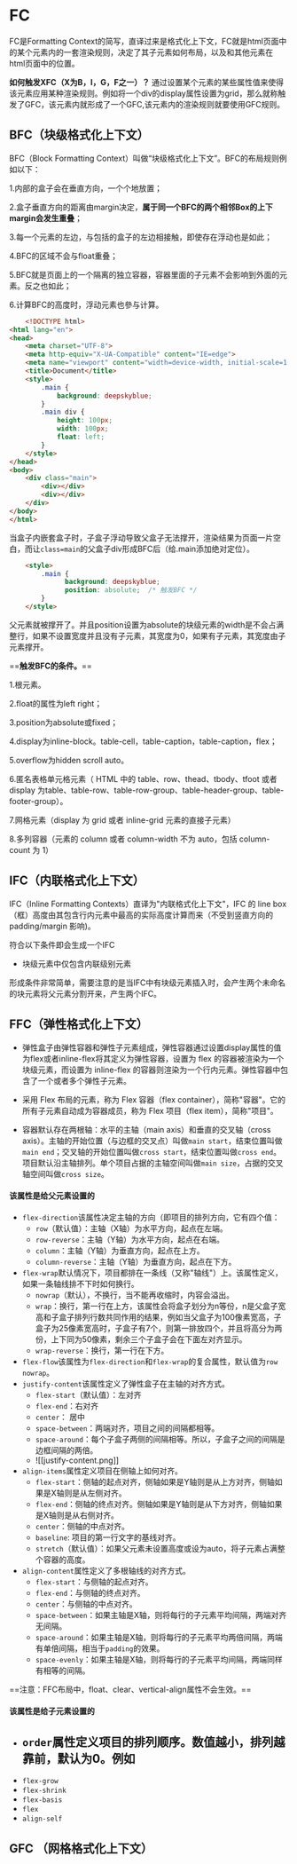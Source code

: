 # FC
FC是Formatting Context的简写，直译过来是格式化上下文，FC就是html页面中的某个元素内的一套渲染规则，决定了其子元素如何布局，以及和其他元素在html页面中的位置。

**如何触发XFC（X为B，I，G，F之一）？**
通过设置某个元素的某些属性值来使得该元素应用某种渲染规则。例如将一个div的display属性设置为grid，那么就称触发了GFC，该元素内就形成了一个GFC,该元素内的渲染规则就要使用GFC规则。

## BFC（块级格式化上下文）
BFC（Block Formatting Context）叫做“块级格式化上下文”。BFC的布局规则例如以下：

1.内部的盒子会在垂直方向，一个个地放置；

2.盒子垂直方向的距离由margin决定，**属于同一个BFC的两个相邻Box的上下margin会发生重叠**；

3.每一个元素的左边，与包括的盒子的左边相接触，即使存在浮动也是如此；

4.BFC的区域不会与float重叠；

5.BFC就是页面上的一个隔离的独立容器，容器里面的子元素不会影响到外面的元素。反之也如此；

6.计算BFC的高度时，浮动元素也參与计算。

```html
	<!DOCTYPE html>
<html lang="en">
<head>
    <meta charset="UTF-8">
    <meta http-equiv="X-UA-Compatible" content="IE=edge">
    <meta name="viewport" content="width=device-width, initial-scale=1.0">
    <title>Document</title>
    <style>
        .main {
            background: deepskyblue;
        }
        .main div {
            height: 100px;
            width: 100px;
            float: left;
        }
    </style>
</head>
<body>
    <div class="main">
        <div></div>
        <div></div>
    </div>
</body>
</html>
```
当盒子内嵌套盒子时，子盒子浮动导致父盒子无法撑开，渲染结果为页面一片空白，而让`class=main`的父盒子div形成BFC后（给.main添加绝对定位）。
```html
	<style>
		.main {
			  background: deepskyblue;
			  position: absolute;  /* 触发BFC */
		}
	</style>
```
父元素就被撑开了。并且position设置为absolute的块级元素的width是不会占满整行，如果不设置宽度并且没有子元素，其宽度为0，如果有子元素，其宽度由子元素撑开。

==**触发BFC的条件。**==

1.根元素。

2.float的属性为left right；

3.position为absolute或fixed；

4.display为inline-block。table-cell，table-caption，table-caption，flex；

5.overflow为hidden scroll auto。

6.匿名表格单元格元素（ HTML 中的 table、row、thead、tbody、tfoot 或者 display 为table、table-row、table-row-group、table-header-group、table-footer-group）。

7.网格元素（display 为 grid 或者 inline-grid 元素的直接子元素）

8.多列容器（元素的 column 或者 column-width 不为 auto，包括 column-count 为 1）

## IFC（内联格式化上下文）
IFC（Inline Formatting Contexts）直译为"内联格式化上下文"，IFC 的 line box（框）高度由其包含行内元素中最高的实际高度计算而来（不受到竖直方向的 padding/margin 影响)。

符合以下条件即会生成一个IFC

- 块级元素中仅包含内联级别元素

形成条件非常简单，需要注意的是当IFC中有块级元素插入时，会产生两个未命名的块元素将父元素分割开来，产生两个IFC。

## FFC（弹性格式化上下文）
- 弹性盒子由弹性容器和弹性子元素组成，弹性容器通过设置display属性的值为flex或者inline-flex将其定义为弹性容器，设置为 flex 的容器被渲染为一个块级元素，而设置为 inline-flex 的容器则渲染为一个行内元素。弹性容器中包含了一个或者多个弹性子元素。

- 采用 Flex 布局的元素，称为 Flex 容器（flex container），简称"容器"。它的所有子元素自动成为容器成员，称为 Flex 项目（flex item），简称"项目"。

- 容器默认存在两根轴：水平的主轴（main axis）和垂直的交叉轴（cross axis）。主轴的开始位置（与边框的交叉点）叫做`main start`，结束位置叫做`main end`；交叉轴的开始位置叫做`cross start`，结束位置叫做`cross end`。项目默认沿主轴排列。单个项目占据的主轴空间叫做`main size`，占据的交叉轴空间叫做`cross size`。
#### 该属性是给父元素设置的
- `flex-direction`该属性决定主轴的方向（即项目的排列方向，它有四个值：
	- `row`（默认值）：主轴（X轴）为水平方向，起点在左端。
	- `row-reverse`：主轴（Y轴）为水平方向，起点在右端。
	- `column`：主轴（Y轴）为垂直方向，起点在上方。
	- `column-reverse`：主轴（Y轴）为垂直方向，起点在下方。
- `flex-wrap`默认情况下，项目都排在一条线（又称"轴线"）上。该属性定义，如果一条轴线排不下时如何换行。
	- `nowrap`（默认），不换行，当不能再收缩时，内容会溢出。
	- `wrap`：换行，第一行在上方，该属性会将盒子划分为n等份，n是父盒子宽高和子盒子排列行数共同作用的结果，例如当父盒子为100像素宽高，子盒子为25像素宽高时，子盒子有7个，则第一排放四个，并且将高分为两份，上下同为50像素，剩余三个子盒子会在下面左对齐显示。
	- `wrap-reverse`：换行，第一行在下方。
- `flex-flow`该属性为`flex-direction`和`flex-wrap`的复合属性，默认值为`row nowrap`。
- `justify-content`该属性定义了弹性盒子在主轴的对齐方式。
	-  `flex-start`（默认值）：左对齐
	-  `flex-end`：右对齐
	-  `center`： 居中
	-  `space-between`：两端对齐，项目之间的间隔都相等。
	- `space-around`：每个子盒子两侧的间隔相等。所以，子盒子之间的间隔是边框间隔的两倍。
	- ![[justify-content.png]]
- `align-items`属性定义项目在侧轴上如何对齐。
	-  `flex-start`：侧轴的起点对齐，侧轴如果是Y轴则是从上方对齐，侧轴如果是X轴则是从左侧对齐。
	-  `flex-end`：侧轴的终点对齐。侧轴如果是Y轴则是从下方对齐，侧轴如果是X轴则是从右侧对齐。
	-  `center`：侧轴的中点对齐。
	-  `baseline`: 项目的第一行文字的基线对齐。
	-  `stretch`（默认值）：如果父元素未设置高度或设为auto，将子元素占满整个容器的高度。
- `align-content`属性定义了多根轴线的对齐方式。
	-  `flex-start`：与侧轴的起点对齐。
	-  `flex-end`：与侧轴的终点对齐。
	-  `center`：与侧轴的中点对齐。
	-  `space-between`：如果主轴是X轴，则将每行的子元素平均间隔，两端对齐无间隔。
	- `space-around`：如果主轴是X轴，则将每行的子元素平均两倍间隔，两端有单倍间隔，相当于`padding`的效果。
	- `space-evenly`：如果主轴是X轴，则将每行的子元素平均间隔，两端同样有相等的间隔。

==注意：FFC布局中，float、clear、vertical-align属性不会生效。==

#### 该属性是给子元素设置的
-   `order`属性定义项目的排列顺序。数值越小，排列越靠前，默认为0。例如
	- 
-   `flex-grow`
-   `flex-shrink`
-   `flex-basis`
-   `flex`
-   `align-self`

## GFC （网格格式化上下文）